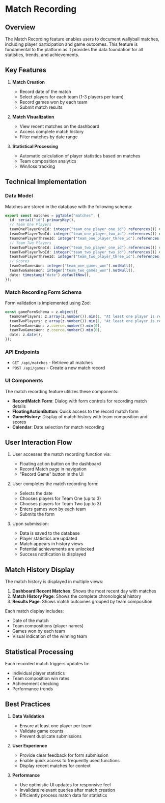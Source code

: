 # Match Recording

## Overview

The Match Recording feature enables users to document wallyball matches, including player participation and game outcomes. This feature is fundamental to the platform as it provides the data foundation for all statistics, trends, and achievements.

## Key Features

1. **Match Creation**
   - Record date of the match
   - Select players for each team (1-3 players per team)
   - Record games won by each team
   - Submit match results

2. **Match Visualization**
   - View recent matches on the dashboard
   - Access complete match history
   - Filter matches by date range

3. **Statistical Processing**
   - Automatic calculation of player statistics based on matches
   - Team composition analytics
   - Win/loss tracking

## Technical Implementation

### Data Model

Matches are stored in the database with the following schema:

```typescript
export const matches = pgTable("matches", {
  id: serial("id").primaryKey(),
  // Team One Players
  teamOnePlayerOneId: integer("team_one_player_one_id").references(() => players.id),
  teamOnePlayerTwoId: integer("team_one_player_two_id").references(() => players.id),
  teamOnePlayerThreeId: integer("team_one_player_three_id").references(() => players.id),
  // Team Two Players
  teamTwoPlayerOneId: integer("team_two_player_one_id").references(() => players.id),
  teamTwoPlayerTwoId: integer("team_two_player_two_id").references(() => players.id),
  teamTwoPlayerThreeId: integer("team_two_player_three_id").references(() => players.id),
  // Scores
  teamOneGamesWon: integer("team_one_games_won").notNull(),
  teamTwoGamesWon: integer("team_two_games_won").notNull(),
  date: timestamp("date").defaultNow(),
});
```

### Match Recording Form Schema

Form validation is implemented using Zod:

```typescript
const gameFormSchema = z.object({
  teamOnePlayers: z.array(z.number()).min(1, "At least one player is required").max(3),
  teamTwoPlayers: z.array(z.number()).min(1, "At least one player is required").max(3),
  teamOneGamesWon: z.coerce.number().min(0),
  teamTwoGamesWon: z.coerce.number().min(0),
  date: z.date(),
});
```

### API Endpoints

- `GET /api/matches` - Retrieve all matches
- `POST /api/games` - Create a new match record

### UI Components

The match recording feature utilizes these components:

- **RecordMatch Form**: Dialog with form controls for recording match details
- **FloatingActionButton**: Quick access to the record match form
- **GameHistory**: Display of match history with team composition and scores
- **Calendar**: Date selection for match recording

## User Interaction Flow

1. User accesses the match recording function via:
   - Floating action button on the dashboard
   - Record Match page in navigation
   - "Record Game" button in the UI

2. User completes the match recording form:
   - Selects the date
   - Chooses players for Team One (up to 3)
   - Chooses players for Team Two (up to 3)
   - Enters games won by each team
   - Submits the form

3. Upon submission:
   - Data is saved to the database
   - Player statistics are updated
   - Match appears in history views
   - Potential achievements are unlocked
   - Success notification is displayed

## Match History Display

The match history is displayed in multiple views:

1. **Dashboard Recent Matches**: Shows the most recent day with matches
2. **Match History Page**: Shows the complete chronological history
3. **Results Page**: Shows match outcomes grouped by team composition

Each match display includes:
- Date of the match
- Team compositions (player names)
- Games won by each team
- Visual indication of the winning team

## Statistical Processing

Each recorded match triggers updates to:
- Individual player statistics
- Team composition win rates
- Achievement checking
- Performance trends

## Best Practices

1. **Data Validation**
   - Ensure at least one player per team
   - Validate game counts
   - Prevent duplicate submissions

2. **User Experience**
   - Provide clear feedback for form submission
   - Enable quick access to frequently used functions
   - Display recent matches for context

3. **Performance**
   - Use optimistic UI updates for responsive feel
   - Invalidate relevant queries after match creation
   - Efficiently process match data for statistics